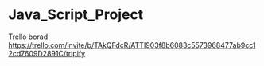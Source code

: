 

# Java_Script_Project
Trello borad
https://trello.com/invite/b/TAkQFdcR/ATTI903f8b6083c5573968477ab9cc12cd7609D2891C/tripify
